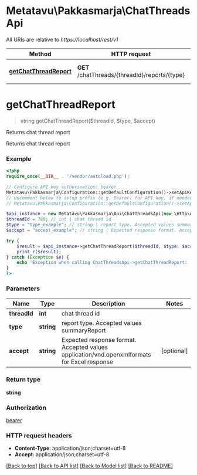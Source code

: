 # Metatavu\Pakkasmarja\ChatThreadsApi

All URIs are relative to *https://localhost/rest/v1*

Method | HTTP request | Description
------------- | ------------- | -------------
[**getChatThreadReport**](ChatThreadsApi.md#getChatThreadReport) | **GET** /chatThreads/{threadId}/reports/{type} | Returns chat thread report


# **getChatThreadReport**
> string getChatThreadReport($threadId, $type, $accept)

Returns chat thread report

Returns chat thread report

### Example
```php
<?php
require_once(__DIR__ . '/vendor/autoload.php');

// Configure API key authorization: bearer
Metatavu\Pakkasmarja\Configuration::getDefaultConfiguration()->setApiKey('Authorization', 'YOUR_API_KEY');
// Uncomment below to setup prefix (e.g. Bearer) for API key, if needed
// Metatavu\Pakkasmarja\Configuration::getDefaultConfiguration()->setApiKeyPrefix('Authorization', 'Bearer');

$api_instance = new Metatavu\Pakkasmarja\Api\ChatThreadsApi(new \Http\Adapter\Guzzle6\Client());
$threadId = 789; // int | chat thread id
$type = "type_example"; // string | report type. Accepted values summaryReport
$accept = "accept_example"; // string | Expected response format. Accepted values application/vnd.openxmlformats for Excel response

try {
    $result = $api_instance->getChatThreadReport($threadId, $type, $accept);
    print_r($result);
} catch (Exception $e) {
    echo 'Exception when calling ChatThreadsApi->getChatThreadReport: ', $e->getMessage(), PHP_EOL;
}
?>
```

### Parameters

Name | Type | Description  | Notes
------------- | ------------- | ------------- | -------------
 **threadId** | **int**| chat thread id |
 **type** | **string**| report type. Accepted values summaryReport |
 **accept** | **string**| Expected response format. Accepted values application/vnd.openxmlformats for Excel response | [optional]

### Return type

**string**

### Authorization

[bearer](../../README.md#bearer)

### HTTP request headers

 - **Content-Type**: application/json;charset=utf-8
 - **Accept**: application/json;charset=utf-8

[[Back to top]](#) [[Back to API list]](../../README.md#documentation-for-api-endpoints) [[Back to Model list]](../../README.md#documentation-for-models) [[Back to README]](../../README.md)

